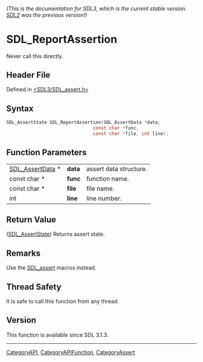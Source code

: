 ###### (This is the documentation for SDL3, which is the current stable version. [SDL2](https://wiki.libsdl.org/SDL2/) was the previous version!)
# SDL_ReportAssertion

Never call this directly.

## Header File

Defined in [<SDL3/SDL_assert.h>](https://github.com/libsdl-org/SDL/blob/main/include/SDL3/SDL_assert.h)

## Syntax

```c
SDL_AssertState SDL_ReportAssertion(SDL_AssertData *data,
                                const char *func,
                                const char *file, int line);
```

## Function Parameters

|                                    |          |                        |
| ---------------------------------- | -------- | ---------------------- |
| [SDL_AssertData](SDL_AssertData) * | **data** | assert data structure. |
| const char *                       | **func** | function name.         |
| const char *                       | **file** | file name.             |
| int                                | **line** | line number.           |

## Return Value

([SDL_AssertState](SDL_AssertState)) Returns assert state.

## Remarks

Use the [SDL_assert](SDL_assert) macros instead.

## Thread Safety

It is safe to call this function from any thread.

## Version

This function is available since SDL 3.1.3.

----
[CategoryAPI](CategoryAPI), [CategoryAPIFunction](CategoryAPIFunction), [CategoryAssert](CategoryAssert)

